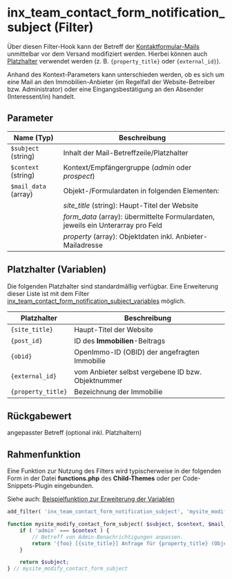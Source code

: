 # inx_team_contact_form_notification_subject (Filter)

Über diesen Filter-Hook kann der Betreff der [Kontaktformular-Mails](../komponenten/kontaktformular) unmittelbar vor dem Versand modifiziert werden. Hierbei können auch [Platzhalter](#Platzhalter-Variablen) verwendet werden (z. B. `{property_title}` oder `{external_id}`).

Anhand des Kontext-Parameters kann unterschieden werden, ob es sich um eine Mail an den Immobilien-Anbieter (im Regelfall der Website-Betreiber bzw. Administrator) oder eine Eingangsbestätigung an den Absender (Interessent/in) handelt.

## Parameter

| Name (Typ) | Beschreibung |
| ---------- | ------------ |
| `$subject` (string) | Inhalt der Mail-Betreffzeile/Platzhalter |
| `$context` (string) | Kontext/Empfängergruppe (*admin* oder *prospect*) |
| `$mail_data` (array) | Objekt-/Formulardaten in folgenden Elementen: |
| | *site_title* (string): Haupt-Titel der Website |
| | *form_data* (array): übermittelte Formulardaten, jeweils ein Unterarray pro Feld |
| | *property* (array): Objektdaten inkl. Anbieter-Mailadresse |

## Platzhalter (Variablen)

Die folgenden Platzhalter sind standardmäßig verfügbar. Eine Erweiterung dieser Liste ist mit dem Filter [inx_team_contact_form_notification_subject_variables](filter-inx-team-contact-form-notification-subject-variables) möglich.

| Platzhalter        | Beschreibung                                       |
| ------------------ | -------------------------------------------------- |
| `{site_title}`     | Haupt-Titel der Website                            |
| `{post_id}`        | ID des **Immobilien**-Beitrags                     |
| `{obid}`           | OpenImmo-ID (OBID) der angefragten Immobilie       |
| `{external_id}`    | vom Anbieter selbst vergebene ID bzw. Objektnummer |
| `{property_title}` | Bezeichnung der Immobilie                          |

## Rückgabewert

angepasster Betreff (optional inkl. Platzhaltern)

## Rahmenfunktion

Eine Funktion zur Nutzung des Filters wird typischerweise in der folgenden Form in der Datei **functions.php** des **Child-Themes** oder per Code-Snippets-Plugin eingebunden.

Siehe auch: [Beispielfunktion zur Erweiterung der Variablen](filter-inx-team-contact-form-notification-subject-variables#Rahmenfunktion)

```php
add_filter( 'inx_team_contact_form_notification_subject', 'mysite_modify_contact_form_subject', 10, 3 );

function mysite_modify_contact_form_subject( $subject, $context, $mail_data ) {
	if ( 'admin' === $context ) {
		// Betreff von Admin-Benachrichtigungen anpassen.
		return '{foo} [{site_title}] Anfrage für {property_title} (Objektnr.: {external_id}, OBID: {obid})';
	}

	return $subject;
} // mysite_modify_contact_form_subject
```